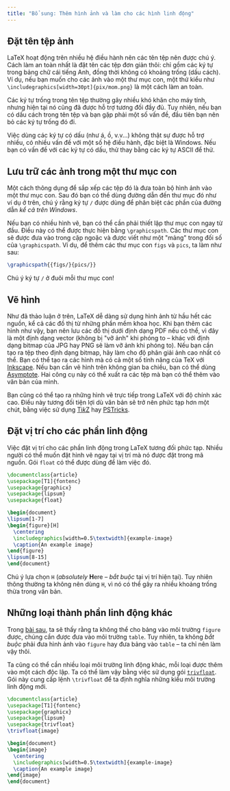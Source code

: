 ```yaml
---
title: "Bổ sung: Thêm hình ảnh và làm cho các hình linh động"
---
```


## Đặt tên tệp ảnh

LaTeX hoạt động trên nhiều hệ điều hành nên các tên tệp nên được chú ý. Cách làm
an toàn nhất là đặt tên các tệp đơn giản thôi: chỉ gồm các ký tự trong bảng chữ
cái tiếng Anh, đồng thời không có khoảng trống (dấu cách). Ví dụ, nếu bạn muốn
cho các ảnh vào một thư mục con, một thứ kiểu như
`\includegraphics[width=30pt]{pix/mom.png}` là một cách làm an toàn.

Các ký tự trống trong tên tệp thường gây nhiều khó khăn cho máy tính, nhưng hiện
tại nó cũng đã được hỗ trợ tương đối đầy đủ. Tuy nhiên, nếu bạn có dấu cách
trong tên tệp và bạn gặp phải một số vấn đề, đầu tiên bạn nên bỏ các ký tự trống
đó đi.

Việc dùng các ký tự có dấu (như á, ồ, v.v...) không thật sự được hỗ trợ nhiều,
có nhiều vấn đề với một số hệ điều hành, đặc biệt là Windows. Nếu bạn có vấn đề
với các ký tự có dấu, thử thay bằng các ký tự ASCII để thử.

## Lưu trữ các ảnh trong một thư mục con

Một cách thông dụng để sắp xếp các tệp đó là đưa toàn bộ hình ảnh vào một thư
mục con. Sau đó bạn có thể dùng đường dẫn đến thư mục đó như ví dụ ở trên, chú ý
rằng ký tự `/` được dùng để phân biệt các phần của đường dẫn
_kể cả trên Windows_.

Nếu bạn có nhiều hình vẽ, bạn có thể cần phải thiết lập thư mục con ngay từ đầu.
Điều này có thể được thực hiện bằng `\graphicspath`. Các thư mục con sẽ được đưa
vào trong cặp ngoặc và được viết như một "mảng" trong đối số của
`\graphicspath`. Ví dụ, để thêm các thư mục con `figs` và `pics`, ta làm như
sau:

<!-- {% raw %} -->
```latex
\graphicspath{{figs/}{pics/}}
```
<!-- {% endraw %} -->

Chú ý ký tự `/` ở đuôi mỗi thư mục con!

## Vẽ hình

Như đã thảo luận ở trên, LaTeX dễ dàng sử dụng hình ảnh từ hầu hết các nguồn, kể
cả các đồ thị từ những phần mềm khoa học. Khi bạn thêm các hình như vậy, bạn nên
lưu các đồ thị dưới định dạng PDF nếu có thể, vì đây là một định dạng vector
(không bị "vỡ ảnh" khi phóng to &ndash; khác với định dạng bitmap của JPG hay
PNG sẽ làm vỡ ảnh khi phóng to). Nếu bạn cần tạo ra tệp theo định dạng bitmap,
hãy làm cho độ phân giải ảnh cao nhất có thể. Bạn có thể tạo ra các hình mà có
cả một số tính năng của TeX với [Inkscape](https://inkscape.org). Nếu bạn cần vẽ
hình trên không gian ba chiều, bạn có thể dùng
[Asymptote](https://ctan.org/pkg/asymptote). Hai công cụ này có thể xuất ra
các tệp mà bạn có thể thêm vào văn bản của mình.

Bạn cũng có thể tạo ra những hình vẽ trực tiếp trong LaTeX với độ chính xác cao.
Điều này tương đối tiện lợi dù văn bản sẽ trở nên phức tạp hơn một chút, bằng
việc sử dụng [Ti*k*Z](https://ctan.org/pkg/pgf) hay
[PSTricks](https://ctan.org/pkg/pstricks-base).

## Đặt vị trí cho các phần linh động

Việc đặt vị trí cho các phần linh động trong LaTeX tương đối phức tạp. Nhiều
người có thể muốn đặt hình vẽ ngay tại vị trí mà nó được đặt trong mã nguồn.
Gói `float` có thể được dùng để làm việc đó.

```latex
\documentclass{article}
\usepackage[T1]{fontenc}
\usepackage{graphicx}
\usepackage{lipsum}
\usepackage{float}

\begin{document}
\lipsum[1-7]
\begin{figure}[H]
  \centering
  \includegraphics[width=0.5\textwidth]{example-image}
  \caption{An example image}
\end{figure}
\lipsum[8-15]
\end{document}
```

Chú ý lựa chọn `H` (*absolutely* **H**ere &ndash; _bắt buộc_ tại vị trí hiện
tại). Tuy nhiên thông thường ta không nên dùng `H`, vì nó có thể gây ra nhiều
khoảng trống thừa trong văn bản.

## Những loại thành phần linh động khác

Trong [bài sau](lesson-08), ta sẽ thấy rằng ta không thể cho bảng vào môi trường
`figure` được, chúng cần được đưa vào môi trường `table`. Tuy nhiên, ta không
_bắt buộc_ phải đưa hình ảnh vào `figure` hay đưa bảng vào `table` &ndash; ta
chỉ nên làm vậy thôi.

Ta cũng có thể cần nhiều loại môi trường linh động khác, mỗi loại được thêm vào
một cách độc lập. Ta có thể làm vậy bằng việc sử dụng gói
[`trivfloat`](https://ctan.org/pkg/trivfloat). Gói này cung cấp lệnh `\trivfloat`
để ta định nghĩa những kiểu môi trường linh động mới.

```latex
\documentclass{article}
\usepackage[T1]{fontenc}
\usepackage{graphicx}
\usepackage{lipsum}
\usepackage{trivfloat}
\trivfloat{image}

\begin{document}
\begin{image}
  \centering
  \includegraphics[width=0.5\textwidth]{example-image}
  \caption{An example image}
\end{image}
\end{document}
```
